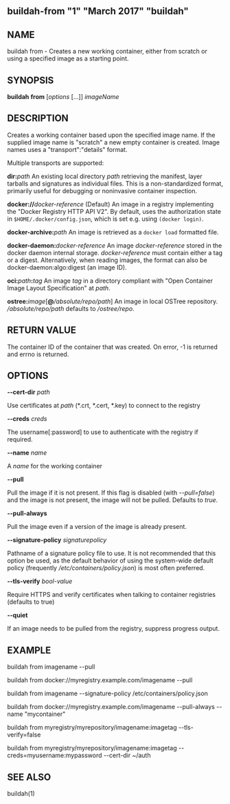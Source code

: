 ## buildah-from "1" "March 2017" "buildah"

## NAME
buildah from - Creates a new working container, either from scratch or using a specified image as a starting point.

## SYNOPSIS
**buildah** **from** [*options* [...]] *imageName*

## DESCRIPTION
Creates a working container based upon the specified image name.  If the
supplied image name is "scratch" a new empty container is created. Image names
uses a "transport":"details" format.

Multiple transports are supported:

  **dir:**_path_
  An existing local directory _path_ retrieving the manifest, layer tarballs and signatures as individual files. This is a non-standardized format, primarily useful for debugging or noninvasive container inspection.

  **docker://**_docker-reference_ (Default)
  An image in a registry implementing the "Docker Registry HTTP API V2". By default, uses the authorization state in `$HOME/.docker/config.json`, which is set e.g. using `(docker login)`.

  **docker-archive:**_path_
  An image is retrieved as a `docker load` formatted file.

  **docker-daemon:**_docker-reference_
  An image _docker-reference_ stored in the docker daemon internal storage.  _docker-reference_ must contain either a tag or a digest.  Alternatively, when reading images, the format can also be docker-daemon:algo:digest (an image ID).

  **oci:**_path_**:**_tag_
  An image _tag_ in a directory compliant with "Open Container Image Layout Specification" at _path_.

  **ostree:**_image_[**@**_/absolute/repo/path_]
  An image in local OSTree repository.  _/absolute/repo/path_ defaults to _/ostree/repo_.

## RETURN VALUE
The container ID of the container that was created.  On error, -1 is returned and errno is returned.

## OPTIONS

**--cert-dir** *path*

Use certificates at *path* (*.crt, *.cert, *.key) to connect to the registry

**--creds** *creds*

The username[:password] to use to authenticate with the registry if required.

**--name** *name*

A *name* for the working container

**--pull**

Pull the image if it is not present.  If this flag is disabled (with
*--pull=false*) and the image is not present, the image will not be pulled.
Defaults to *true*.

**--pull-always**

Pull the image even if a version of the image is already present.

**--signature-policy** *signaturepolicy*

Pathname of a signature policy file to use.  It is not recommended that this
option be used, as the default behavior of using the system-wide default policy
(frequently */etc/containers/policy.json*) is most often preferred.

**--tls-verify** *bool-value*

Require HTTPS and verify certificates when talking to container registries (defaults to true)

**--quiet**

If an image needs to be pulled from the registry, suppress progress output.

## EXAMPLE

buildah from imagename --pull

buildah from docker://myregistry.example.com/imagename --pull

buildah from imagename --signature-policy /etc/containers/policy.json

buildah from docker://myregistry.example.com/imagename --pull-always --name "mycontainer"

buildah from myregistry/myrepository/imagename:imagetag --tls-verify=false

buildah from myregistry/myrepository/imagename:imagetag --creds=myusername:mypassword --cert-dir ~/auth

## SEE ALSO
buildah(1)
